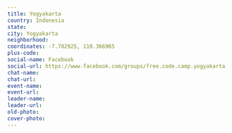 ```yaml
---
title: Yogyakarta
country: Indonesia
state: 
city: Yogyakarta
neighborhood: 
coordinates: -7.782925, 110.366965
plus-code:
social-name: Facebook
social-url: https://www.facebook.com/groups/free.code.camp.yogyakarta
chat-name:
chat-url:
event-name:
event-url:
leader-name:
leader-url:
old-photo: 
cover-photo:
---
```

